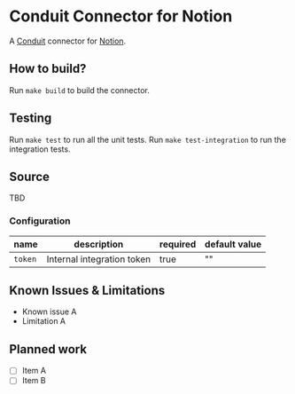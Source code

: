 # Conduit Connector for Notion
A [Conduit](https://conduit.io) connector for [Notion](https://www.notion.so).

## How to build?
Run `make build` to build the connector.

## Testing
Run `make test` to run all the unit tests. Run `make test-integration` to run the integration tests.

## Source
TBD

### Configuration

| name    | description                | required | default value |
|---------|----------------------------|----------|---------------|
| `token` | Internal integration token | true     | ""            |

## Known Issues & Limitations
* Known issue A
* Limitation A

## Planned work
- [ ] Item A
- [ ] Item B
